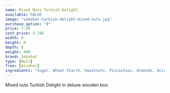 ```yaml
---
name: Mixed Nuts Turkish Delight
available: FALSE
image: "sebahat-turkish-delight-mixed-nuts.jpg"
purchase_option: "0"
price: 7.99
cost_price: 3.196
width: 0
height: 0
depth: 0
weight: 400
brand: Sebahat
type: [Nuts]
free: [Alcohol]
ingredients: "Sugar, Wheat Starch, Hazelnuts, Pistachios, Almonds, Acidifier: Citric Acid, E330"
---
```

Mixed nuts Turkish Delight in deluxe wooden box.